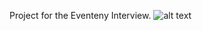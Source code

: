 Project for the Eventeny Interview.
![alt text](https://github.com/NickkcIn7/EventenyInterview/blob/ProjectPics/AddEvent.png?raw=true)

